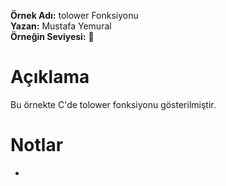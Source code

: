 **Örnek Adı:** tolower Fonksiyonu <br>
**Yazan:** Mustafa Yemural <br>
**Örneğin Seviyesi:** :large_blue_circle: <br>
# Açıklama #
<p>Bu örnekte C'de tolower fonksiyonu gösterilmiştir.</p>

# Notlar #
- 
